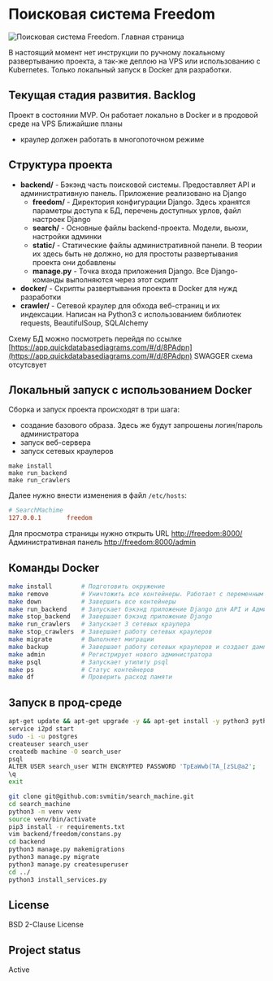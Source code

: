 # Поисковая система Freedom

![Поисковая система Freedom. Главная страница](https://user-images.githubusercontent.com/69031401/235291923-0e5e8436-7605-4b05-8f51-74893a8837f3.png)

В настоящий момент нет инструкции по ручному локальному развертыванию проекта, 
а так-же деплою на VPS или использованию с Kubernetes. Только локальный запуск в Docker для разработки.

## Текущая стадия развития. Backlog

Проект в состоянии MVP. Он работает локально в Docker и в продовой среде на VPS
Ближайшие планы
- краулер должен работать в многопоточном режиме

## Структура проекта

- __backend/__ - Бэкэнд часть поисковой системы. Предоставляет API и административную панель. Приложение реализовано на Django
    - __freedom/__ - Директория конфигурации Django. Здесь хранятся параметры доступа к БД, перечень доступных урлов, файл настроек Django
    - __search/__ - Основные файлы backend-проекта. Модели, вьюхи, настройки админки
    - __static/__ - Статические файлы административной панели. В теории их здесь быть не должно, но для простоты развертывания проекта они добавлены
    - __manage.py__ - Точка входа приложения Django. Все Django-команды выполняются через этот скрипт
- __docker/__ - Скрипты развертывания проекта в Docker для нужд разработки
- __crawler/__ - Сетевой краулер для обхода веб-страниц и их индексации. Написан на Python3 с использованием библиотек requests, BeautifulSoup, SQLAlchemy

Схему БД можно посмотреть перейдя по ссылке [https://app.quickdatabasediagrams.com/#/d/8PAdpn](https://app.quickdatabasediagrams.com/#/d/8PAdpn)
SWAGGER схема отсутсвует


## Локальный запуск с использованием Docker

Сборка и запуск проекта происходят в три шага:
* создание базового образа. Здесь же будут запрошены логин/пароль администратора
* запуск веб-сервера
* запуск сетевых краулеров
```
make install
make run_backend
make run_crawlers
```

Далее нужно внести изменения в файл `/etc/hosts`:
```ini
# SearchMachime
127.0.0.1       freedom
```

Для просмотра страницы нужно открыть URL [http://freedom:8000/](http://freedom:8000/) \
Административная панель [http://freedom:8000/admin](http://freedom:8000/admin)

## Команды Docker
```bash
make install        # Подготовить окружение
make remove         # Уничтожить все контейнеры. Работает с переменным успехом
make down           # Завершить все контейнеры
make run_backend    # Запускает бэкэнд приложение Django для API и Административной панели
make stop_backend   # Завершает бэкэнд приложение Django
make run_crawlers   # Запускает 3 сетевых краулера
make stop_crawlers  # Завершает работу сетевых краулеров
make migrate        # Выполняет миграции
make backup         # Завершает работу сетевых краулеров и создает дамп БД в файле `dump.sql`
make admin          # Регистрирует нового администратора
make psql           # Запускает утилиту psql
make ps             # Статус контейнеров
make df             # Проверить расход памяти
```

## Запуск в прод-среде

```bash
apt-get update && apt-get upgrade -y && apt-get install -y python3 python3-venv postgresql i2pd
service i2pd start
sudo -i -u postgres
createuser search_user
createdb machine -O search_user
psql
ALTER USER search_user WITH ENCRYPTED PASSWORD 'TpEaWwb(TA_[zSL@a2';
\q
exit

git clone git@github.com:svmitin/search_machine.git
cd search_machine
python3 -m venv venv
source venv/bin/activate
pip3 install -r requirements.txt
vim backend/freedom/constans.py
cd backend
python3 manage.py makemigrations
python3 manage.py migrate
python3 manage.py createsuperuser
cd ../
python3 install_services.py
```

## License
BSD 2-Clause License

## Project status
Active